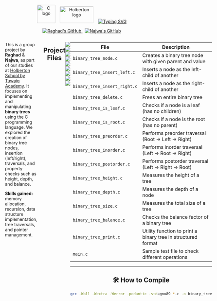 <p align="center">
  <img src="https://cdn.jsdelivr.net/gh/devicons/devicon/icons/c/c-original.svg" alt="C logo" width="60" height="60"/>
  &nbsp;&nbsp;
  <img src="https://github.com/user-attachments/assets/5f8d33ce-fed8-438a-935c-a9916afef26e" alt="Holberton logo" width="110" height="55"/>
  &nbsp;&nbsp;
  <a href="https://git.io/typing-svg">
    <img src="https://readme-typing-svg.herokuapp.com?font=Fira+Code&weight=900&duration=4998&pause=987&color=2BF74E&background=197A2300&width=300&height=50&lines=Binary+Trees+project+" alt="Typing SVG" />
  </a>
</p>
<p align="center">
  <a href="https://github.com/RaghadAlbeladi1">
    <img src="https://img.shields.io/badge/GitHub-Raghad_Albeladi-181717?style=flat-square&logo=github&logoColor=white" alt="Raghad's GitHub">
  </a>
  &nbsp;
  <a href="https://github.com/NajwaAljunaidel">
    <img src="https://img.shields.io/badge/GitHub-Najwa_Aljunaidel-181717?style=flat-square&logo=github&logoColor=white" alt="Najwa's GitHub">
  </a>
</p>
<div style="display: flex; align-items: flex-start; justify-content: space-between; max-width: 900px; margin: 0 auto;">
  <div style="flex: 1; padding-right: 20px;">
    <p>
      This is a group project by <strong>Raghad</strong> & <strong>Najwa</strong>, as part of our studies at 
      <a href="https://tuwaiq.edu.sa/holberton">Holberton School by Tuwaiq Academy</a>. It focuses on implementing and manipulating <strong>binary trees</strong> using the C programming language.
      We explored the creation of binary tree nodes, insertion (left/right), traversals, and property checks
      such as height, depth, and balance.
    </p>
    <p>
      <strong>Skills gained:</strong> memory allocation, recursion, data structure implementation,
      tree traversals, and pointer management.
    </p>
  </div>
  
---

<h2 align="center"> Project Files</h2>

<p align="center">
  <img src="https://img.shields.io/badge/binary_tree_node.c-blue?style=flat-square" />
  <img src="https://img.shields.io/badge/binary_tree_insert_left.c-green?style=flat-square" />
  <img src="https://img.shields.io/badge/binary_tree_insert_right.c-purple?style=flat-square" />
  <img src="https://img.shields.io/badge/binary_tree_delete.c-red?style=flat-square" />
  <img src="https://img.shields.io/badge/binary_tree_traversals.c-yellow?style=flat-square" />
  <img src="https://img.shields.io/badge/binary_tree_height.c-lightgrey?style=flat-square" />
  <img src="https://img.shields.io/badge/binary_tree_balance.c-pink?style=flat-square" />
  <img src="https://img.shields.io/badge/main.c-test file-blueviolet?style=flat-square" />
  <img src="https://img.shields.io/badge/README.md-complete-brightgreen?style=flat-square" />
</p>

<div align="center">

  
| File | Description |
|------|-------------|
| `binary_tree_node.c` | Creates a binary tree node with given parent and value |
| `binary_tree_insert_left.c` | Inserts a node as the left-child of another |
| `binary_tree_insert_right.c` | Inserts a node as the right-child of another |
| `binary_tree_delete.c` | Frees an entire binary tree |
| `binary_tree_is_leaf.c` | Checks if a node is a leaf (has no children) |
| `binary_tree_is_root.c` | Checks if a node is the root (has no parent) |
| `binary_tree_preorder.c` | Performs preorder traversal (Root -> Left -> Right) |
| `binary_tree_inorder.c` | Performs inorder traversal (Left -> Root -> Right) |
| `binary_tree_postorder.c` | Performs postorder traversal (Left -> Right -> Root) |
| `binary_tree_height.c` | Measures the height of a tree |
| `binary_tree_depth.c` | Measures the depth of a node |
| `binary_tree_size.c` | Measures the total size of a tree |
| `binary_tree_balance.c` | Checks the balance factor of a binary tree |
| `binary_tree_print.c` | Utility function to print a binary tree in structured format |
| `main.c` | Sample test file to check different operations |
---

<h2 align="center">🛠️ How to Compile</h2>

```bash
gcc -Wall -Wextra -Werror -pedantic -std=gnu89 *.c -o binary_tree

